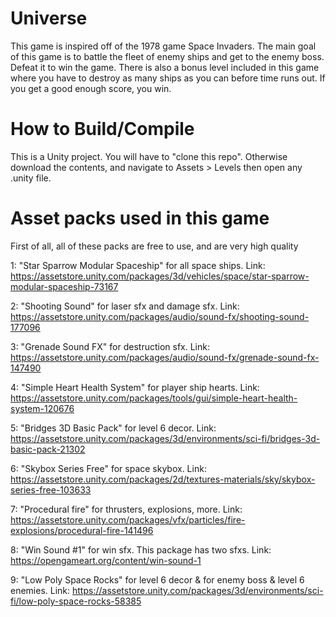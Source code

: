 # Universe
This game is inspired off of the 1978 game Space Invaders. The main goal of this game is to battle the fleet of enemy ships and get to the enemy boss. Defeat it to win the game. There is also a bonus level included in this game where you have to destroy as many ships as you can before time runs out. If you get a good enough score, you win.

# How to Build/Compile
This is a Unity project. You will have to "clone this repo". Otherwise download the contents, and navigate to Assets > Levels then open any .unity file.

# Asset packs used in this game
First of all, all of these packs are free to use, and are very high quality

1: "Star Sparrow Modular Spaceship" for all space ships. Link: https://assetstore.unity.com/packages/3d/vehicles/space/star-sparrow-modular-spaceship-73167

2: "Shooting Sound" for laser sfx and damage sfx. Link: https://assetstore.unity.com/packages/audio/sound-fx/shooting-sound-177096

3: "Grenade Sound FX" for destruction sfx. Link: https://assetstore.unity.com/packages/audio/sound-fx/grenade-sound-fx-147490

4: "Simple Heart Health System" for player ship hearts. Link: https://assetstore.unity.com/packages/tools/gui/simple-heart-health-system-120676

5: "Bridges 3D Basic Pack" for level 6 decor. Link: https://assetstore.unity.com/packages/3d/environments/sci-fi/bridges-3d-basic-pack-21302

6: "Skybox Series Free" for space skybox. Link: https://assetstore.unity.com/packages/2d/textures-materials/sky/skybox-series-free-103633

7: "Procedural fire" for thrusters, explosions, more. Link: https://assetstore.unity.com/packages/vfx/particles/fire-explosions/procedural-fire-141496

8: "Win Sound #1" for win sfx. This package has two sfxs. Link: https://opengameart.org/content/win-sound-1

9: "Low Poly Space Rocks" for level 6 decor & for enemy boss & level 6 enemies. Link: https://assetstore.unity.com/packages/3d/environments/sci-fi/low-poly-space-rocks-58385
